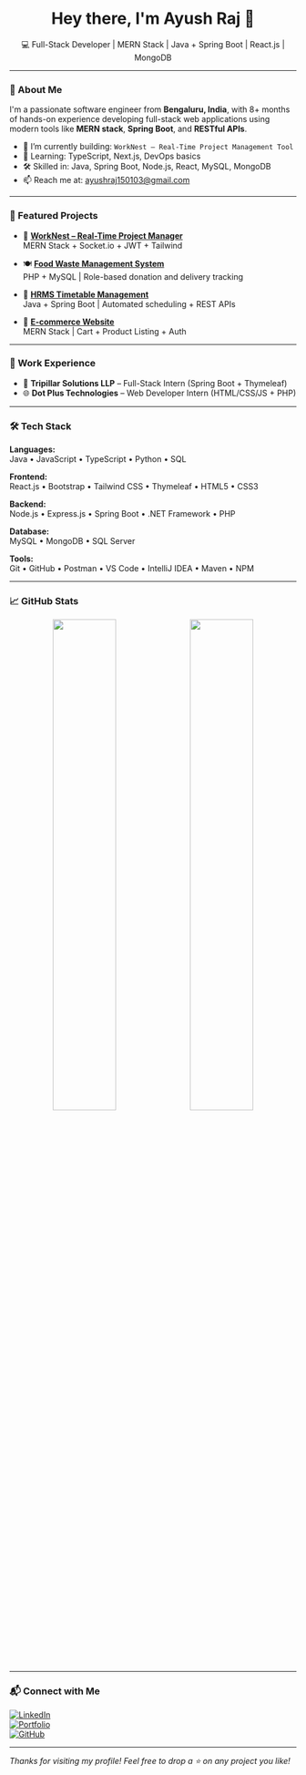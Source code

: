 <h1 align="center">Hey there, I'm Ayush Raj 👋</h1>

<p align="center">
  💻 Full-Stack Developer | MERN Stack | Java + Spring Boot | React.js | MongoDB  
</p>

---

### 🧠 About Me

I'm a passionate software engineer from **Bengaluru, India**, with 8+ months of hands-on experience developing full-stack web applications using modern tools like **MERN stack**, **Spring Boot**, and **RESTful APIs**.

- 🔭 I’m currently building: `WorkNest – Real-Time Project Management Tool`
- 🌱 Learning: TypeScript, Next.js, DevOps basics
- 🛠️ Skilled in: Java, Spring Boot, Node.js, React, MySQL, MongoDB
- 📫 Reach me at: [ayushraj150103@gmail.com](mailto:ayushraj150103@gmail.com)

---

### 🚀 Featured Projects

- 🔧 [**WorkNest – Real-Time Project Manager**](https://github.com/ayushhCreator/worknest)  
  MERN Stack + Socket.io + JWT + Tailwind

- 🍽 [**Food Waste Management System**](https://github.com/ayushhCreator/food-waste-management-system)  
  PHP + MySQL | Role-based donation and delivery tracking

- 🧾 [**HRMS Timetable Management**](https://github.com/ayushhCreator/HRMS-Timetable)  
  Java + Spring Boot | Automated scheduling + REST APIs

- 🛒 [**E-commerce Website**](https://github.com/ayushhCreator/E-commerce-Website)  
  MERN Stack | Cart + Product Listing + Auth

---

### 💼 Work Experience

- 🏢 **Tripillar Solutions LLP** – Full-Stack Intern (Spring Boot + Thymeleaf)
- 🌐 **Dot Plus Technologies** – Web Developer Intern (HTML/CSS/JS + PHP)

---

### 🛠️ Tech Stack

**Languages:**  
Java • JavaScript • TypeScript • Python • SQL

**Frontend:**  
React.js • Bootstrap • Tailwind CSS • Thymeleaf • HTML5 • CSS3

**Backend:**  
Node.js • Express.js • Spring Boot • .NET Framework • PHP

**Database:**  
MySQL • MongoDB • SQL Server

**Tools:**  
Git • GitHub • Postman • VS Code • IntelliJ IDEA • Maven • NPM

---

### 📈 GitHub Stats

<p align="center">
  <img src="https://github-readme-stats.vercel.app/api?username=ayushhCreator&show_icons=true&theme=tokyonight" width="47%" />
  <img src="https://github-readme-stats.vercel.app/api/top-langs/?username=ayushhCreator&layout=compact&theme=tokyonight" width="47%" />
</p>

---

### 📬 Connect with Me

[![LinkedIn](https://img.shields.io/badge/LinkedIn-ayush--raj--633526186-blue?style=flat-square&logo=linkedin)](https://www.linkedin.com/in/ayush-raj-633526186)  
[![Portfolio](https://img.shields.io/badge/Portfolio-myportfolio15.vercel.app-24292E?style=flat-square&logo=vercel)](https://myportfolio15.vercel.app)  
[![GitHub](https://img.shields.io/badge/GitHub-ayushhCreator-333?style=flat-square&logo=github)](https://github.com/ayushhCreator)

---

*Thanks for visiting my profile! Feel free to drop a ⭐ on any project you like!*
